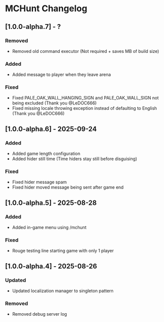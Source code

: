 # MCHunt Changelog

## [1.0.0-alpha.7] - ?
### Removed
- Removed old command executor (Not required + saves MB of build size)
### Added
- Added message to player when they leave arena
### Fixed
- Fixed PALE_OAK_WALL_HANGING_SIGN and PALE_OAK_WALL_SIGN not being excluded (Thank you @LeDOC666)
- Fixed missing locale throwing exception instead of defaulting to English (Thank you @LeDOC666)

## [1.0.0-alpha.6] - 2025-09-24
### Added
- Added game length configuration
- Added hider still time (Time hiders stay still before disguising)
### Fixed
- Fixed hider message spam
- Fixed hider moved message being sent after game end

## [1.0.0-alpha.5] - 2025-08-28
### Added
- Added in-game menu using /mchunt
### Fixed
- Rouge testing line starting game with only 1 player

## [1.0.0-alpha.4] - 2025-08-26
### Updated
- Updated localization manager to singleton pattern
### Removed
- Removed debug server log